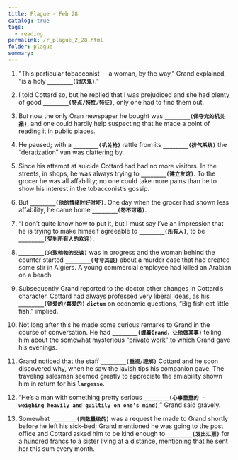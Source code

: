 ```yaml
---
title: Plague - Feb 28
catalog: true
tags: 
  - reading
permalink: /r_plague_2_28.html
folder: plague
summary: 
---
```



1.  "This particular tobacconist -- a woman, by the way," Grand explained, "is a holy <b data-toggle="tooltip" data-original-title="{{site.data.answers.plag_d_18_a1}}">`________(讨厌鬼)`</b>."

2.  I told Cottard so, but he replied that I was prejudiced and she had plenty of good <b data-toggle="tooltip" data-original-title="{{site.data.answers.plag_d_18_b1}}">`________(特点/特性/特征)`</b>, only one had to find them out.

3.  But now the only Oran newspaper he bought was <b data-toggle="tooltip" data-original-title="{{site.data.answers.plag_d_18_c1}}">`________(保守党的机关报)`</b>, and one could hardly help suspecting that he made a point of reading it in public places.

4.  He paused; with a <b data-toggle="tooltip" data-original-title="{{site.data.answers.plag_d_18_d1}}">`________(机关枪)`</b> rattle from its <b data-toggle="tooltip" data-original-title="{{site.data.answers.plag_d_18_d2}}">`________(排气系统)`</b> the “deratization” van was clattering by.

5.  Since his attempt at suicide Cottard had had no more visitors. In the streets, in shops, he was always trying to <b data-toggle="tooltip" data-original-title="{{site.data.answers.plag_d_18_e1}}">`________(建立友谊)`</b>. To the grocer he was all affability; no one could take more pains than he to show his interest in the tobacconist’s gossip.

6.  But <b data-toggle="tooltip" data-original-title="{{site.data.answers.plag_d_18_f1}}">`________(他的情绪时好时坏)`</b>. One day when the grocer had shown less affability, he came home <b data-toggle="tooltip" data-original-title="{{site.data.answers.plag_d_18_f2}}">`________(怒不可遏)`</b>.

7.  “I don’t quite know how to put it, but I must say I’ve an impression that he is trying to make himself agreeable to <b data-toggle="tooltip" data-original-title="{{site.data.answers.plag_d_18_g1}}">`________(所有人)`</b>, to be <b data-toggle="tooltip" data-original-title="{{site.data.answers.plag_d_18_g2}}">`________(受到所有人的欢迎)`</b>.

8.  <b data-toggle="tooltip" data-original-title="{{site.data.answers.plag_d_18_h1}}">`________(兴致勃勃的交谈)`</b> was in progress and the woman behind the counter started <b data-toggle="tooltip" data-original-title="{{site.data.answers.plag_d_18_h2}}">`________(夸夸其谈)`</b> about a murder case that had created some stir in Algiers. A young commercial employee had killed an Arabian on a beach.

9.  Subsequently Grand reported to the doctor other changes in Cottard’s character. Cottard had always professed very liberal ideas, as his <b data-toggle="tooltip" data-original-title="{{site.data.answers.plag_d_18_i1}}">`________(钟爱的/喜爱的)`</b> <b data-toggle="tooltip" data-original-title="{{site.data.glossary.dictum}}">`dictum`</b> on economic questions, “Big fish eat little fish,” implied.

10.  Not long after this he made some curious remarks to Grand in the course of conversation. He had <b data-toggle="tooltip" data-original-title="{{site.data.answers.plag_d_18_j1}}">`________(缠着Grand，让他做某事)`</b> telling him about the somewhat mysterious “private work” to which Grand gave his evenings.

11.  Grand noticed that the staff <b data-toggle="tooltip" data-original-title="{{site.data.answers.plag_d_18_k1}}">`________(重视/理解)`</b> Cottard and he soon discovered why, when he saw the lavish tips his companion gave. The traveling salesman seemed greatly to appreciate the amiability shown him in return for his <b data-toggle="tooltip" data-original-title="{{site.data.glossary.largesse}}">`largesse`</b>.

12.  “He’s a man with something pretty serious <b data-toggle="tooltip" data-original-title="{{site.data.answers.plag_d_18_l1}}">`________(心事重重的 - weighing heavily and guiltily on one's mind)`</b>,” Grand said gravely.

13.  Somewhat <b data-toggle="tooltip" data-original-title="{{site.data.answers.plag_d_18_m1}}">`________(同数量级的)`</b> was a request he made to Grand shortly before he left his sick-bed; Grand mentioned he was going to the post office and Cottard asked him to be kind enough to <b data-toggle="tooltip" data-original-title="{{site.data.answers.plag_d_18_m2}}">`________(发出汇票)`</b> for a hundred francs to a sister living at a distance, mentioning that he sent her this sum every month.
